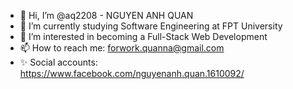 - 👋 Hi, I’m @aq2208 - NGUYEN ANH QUAN
- 🌱 I’m currently studying Software Engineering at FPT University
- 👀 I’m interested in becoming a Full-Stack Web Development
- 📫 How to reach me: forwork.quanna@gmail.com
- ✨ Social accounts: https://www.facebook.com/nguyenanh.quan.1610092/

<!---
aq2208/aq2208 is a ✨ special ✨ repository because its `README.md` (this file) appears on your GitHub profile.
You can click the Preview link to take a look at your changes.
--->
